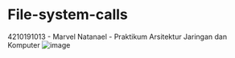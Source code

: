 # File-system-calls
4210191013 - Marvel Natanael - Praktikum Arsitektur Jaringan dan Komputer
![image](https://user-images.githubusercontent.com/63591046/112735089-8715c680-8f7c-11eb-8b4d-1f992526a20f.png)


